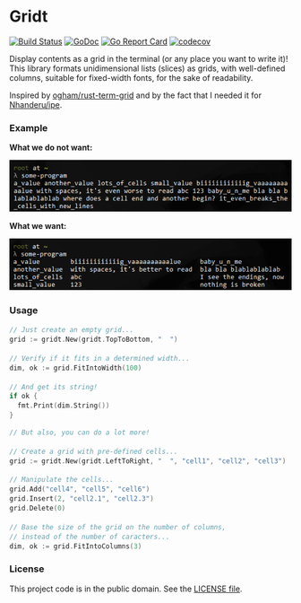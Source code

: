 # Gridt

[![Build Status][tag1img]][tag1link]
[![GoDoc][tag2img]][tag2link]
[![Go Report Card][tag3img]][tag3link]
[![codecov][tag4img]][tag4link]

Display contents as a grid in the terminal (or any place you want to write it)!
This library formats unidimensional lists (slices) as grids, with well-defined columns, suitable for fixed-width fonts, for the sake of readability.

Inspired by [ogham/rust-term-grid][1] and by the fact that I needed it for [Nhanderu/ipe][2].

### Example

**What we do not want:**

![What we do not want](./.assets/what-we-do-not-want.png "What we do no want")

**What we want:**

![What we want](./.assets/what-we-want.png "What we want")

### Usage

```go
// Just create an empty grid...
grid := gridt.New(gridt.TopToBottom, "  ")

// Verify if it fits in a determined width...
dim, ok := grid.FitIntoWidth(100)

// And get its string!
if ok {
  fmt.Print(dim.String())
}
```

```go
// But also, you can do a lot more!

// Create a grid with pre-defined cells...
grid := gridt.New(gridt.LeftToRight, "  ", "cell1", "cell2", "cell3")

// Manipulate the cells...
grid.Add("cell4", "cell5", "cell6")
grid.Insert(2, "cell2.1", "cell2.3")
grid.Delete(0)

// Base the size of the grid on the number of columns,
// instead of the number of caracters...
dim, ok := grid.FitIntoColumns(3)
```

### License

This project code is in the public domain. See the [LICENSE file][3].

[1]: https://github.com/ogham/rust-term-grid/
[2]: https://github.com/Nhanderu/ipe/
[3]: https://github.com/Nhanderu/gridt/blob/master/LICENSE

[tag1img]: https://travis-ci.org/Nhanderu/gridt.svg?branch=master
[tag1link]: https://travis-ci.org/Nhanderu/gridt
[tag2img]: https://godoc.org/gopkg.in/Nhanderu/gridt.v1?status.png
[tag2link]: https://godoc.org/gopkg.in/Nhanderu/gridt.v1
[tag3img]: https://goreportcard.com/badge/github.com/Nhanderu/gridt
[tag3link]: https://goreportcard.com/report/github.com/Nhanderu/gridt
[tag4img]: https://codecov.io/gh/Nhanderu/gridt/branch/master/graph/badge.svg
[tag4link]: https://codecov.io/gh/Nhanderu/gridt